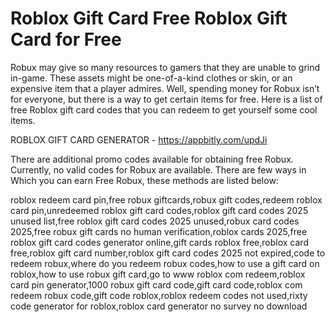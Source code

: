 # Roblox Gift Card Free Roblox Gift Card for Free

Robux may give so many resources to gamers that they are unable to grind in-game. These assets might be one-of-a-kind clothes or skin, or an expensive item that a player admires. Well, spending money for Robux isn’t for everyone, but there is a way to get certain items for free. Here is a list of free Roblox gift card codes that you can redeem to get yourself some cool items.

ROBLOX GIFT CARD GENERATOR - https://appbitly.com/updJi

There are additional promo codes available for obtaining free Robux. Currently, no valid codes for Robux are available. There are few ways in Which you can earn Free Robux, these methods are listed below:

roblox redeem card pin,free robux giftcards,robux gift codes,redeem roblox card pin,unredeemed roblox gift card codes,roblox gift card codes 2025 unused list,free roblox gift card codes 2025 unused,robux card codes 2025,free robux gift cards no human verification,roblox cards 2025,free roblox gift card codes generator online,gift cards roblox free,roblox card free,roblox gift card number,roblox gift card codes 2025 not expired,code to redeem robux,where do you redeem robux codes,how to use a gift card on roblox,how to use robux gift card,go to www roblox com redeem,roblox card pin generator,1000 robux gift card code,gift card code,roblox com redeem robux code,gift code roblox,roblox redeem codes not used,rixty code generator for roblox,roblox card generator no survey no download

